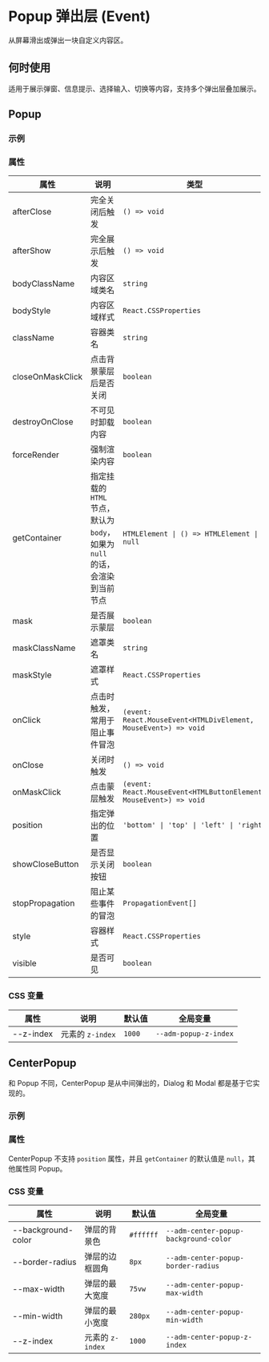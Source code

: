 # Popup 弹出层 (Event)

从屏幕滑出或弹出一块自定义内容区。

## 何时使用

适用于展示弹窗、信息提示、选择输入、切换等内容，支持多个弹出层叠加展示。

## Popup

### 示例

<code src="./demos/demo1.tsx"></code>

<code src="./demos/demo2.tsx"></code>

### 属性

| 属性             | 说明                                                                        | 类型                                                               | 默认值                |
| ---------------- | --------------------------------------------------------------------------- | ------------------------------------------------------------------ | --------------------- |
| afterClose       | 完全关闭后触发                                                              | `() => void`                                                       | -                     |
| afterShow        | 完全展示后触发                                                              | `() => void`                                                       | -                     |
| bodyClassName    | 内容区域类名                                                                | `string`                                                           | -                     |
| bodyStyle        | 内容区域样式                                                                | `React.CSSProperties`                                              | -                     |
| className        | 容器类名                                                                    | `string`                                                           | -                     |
| closeOnMaskClick | 点击背景蒙层后是否关闭                                                      | `boolean`                                                          | `false`               |
| destroyOnClose   | 不可见时卸载内容                                                            | `boolean`                                                          | `false`               |
| forceRender      | 强制渲染内容                                                                | `boolean`                                                          | `false`               |
| getContainer     | 指定挂载的 `HTML` 节点，默认为 `body`，如果为 `null` 的话，会渲染到当前节点 | `HTMLElement \| () => HTMLElement \| null`                         | `() => document.body` |
| mask             | 是否展示蒙层                                                                | `boolean`                                                          | `true`                |
| maskClassName    | 遮罩类名                                                                    | `string`                                                           | -                     |
| maskStyle        | 遮罩样式                                                                    | `React.CSSProperties`                                              | -                     |
| onClick          | 点击时触发，常用于阻止事件冒泡                                              | `(event: React.MouseEvent<HTMLDivElement, MouseEvent>) => void`    | -                     |
| onClose          | 关闭时触发                                                                  | `() => void`                                                       | -                     |
| onMaskClick      | 点击蒙层触发                                                                | `(event: React.MouseEvent<HTMLButtonElement, MouseEvent>) => void` | -                     |
| position         | 指定弹出的位置                                                              | `'bottom' \| 'top' \| 'left' \| 'right'`                           | `'bottom'`            |
| showCloseButton  | 是否显示关闭按钮                                                            | `boolean`                                                          | `false`               |
| stopPropagation  | 阻止某些事件的冒泡                                                          | `PropagationEvent[]`                                               | `['click']`           |
| style            | 容器样式                                                                    | `React.CSSProperties`                                              | -                     |
| visible          | 是否可见                                                                    | `boolean`                                                          | `false`               |

### CSS 变量

| 属性      | 说明             | 默认值 | 全局变量              |
| --------- | ---------------- | ------ | --------------------- |
| --z-index | 元素的 `z-index` | `1000` | `--adm-popup-z-index` |

## CenterPopup

和 Popup 不同，CenterPopup 是从中间弹出的，Dialog 和 Modal 都是基于它实现的。

### 示例

<code src="../popup/demos/demo1.tsx"></code>

### 属性

CenterPopup 不支持 `position` 属性，并且 `getContainer` 的默认值是 `null`，其他属性同 Popup。

### CSS 变量

| 属性               | 说明             | 默认值    | 全局变量                              |
| ------------------ | ---------------- | --------- | ------------------------------------- |
| --background-color | 弹层的背景色     | `#ffffff` | `--adm-center-popup-background-color` |
| --border-radius    | 弹层的边框圆角   | `8px`     | `--adm-center-popup-border-radius`    |
| --max-width        | 弹层的最大宽度   | `75vw`    | `--adm-center-popup-max-width`        |
| --min-width        | 弹层的最小宽度   | `280px`   | `--adm-center-popup-min-width`        |
| --z-index          | 元素的 `z-index` | `1000`    | `--adm-center-popup-z-index`          |
